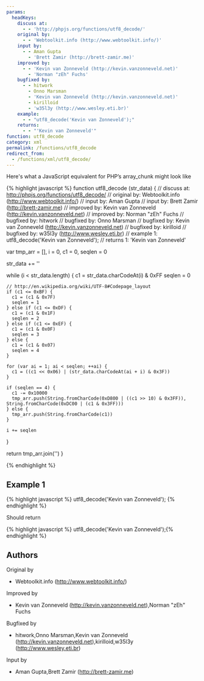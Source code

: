 ```yaml
---
params:
  headKeys:
    discuss at:
      - - 'http://phpjs.org/functions/utf8_decode/'
    original by:
      - - 'Webtoolkit.info (http://www.webtoolkit.info/)'
    input by:
      - - Aman Gupta
        - 'Brett Zamir (http://brett-zamir.me)'
    improved by:
      - - 'Kevin van Zonneveld (http://kevin.vanzonneveld.net)'
        - 'Norman "zEh" Fuchs'
    bugfixed by:
      - - hitwork
        - Onno Marsman
        - 'Kevin van Zonneveld (http://kevin.vanzonneveld.net)'
        - kirilloid
        - 'w35l3y (http://www.wesley.eti.br)'
    example:
      - - "utf8_decode('Kevin van Zonneveld');"
    returns:
      - - "'Kevin van Zonneveld'"
function: utf8_decode
category: xml
permalink: /functions/utf8_decode
redirect_from:
  - /functions/xml/utf8_decode/
---
```


<!-- WARNING! This file is auto generated by `npm run web:inject`, do not edit by hand -->

Here's what a JavaScript equivalent for PHP’s array_chunk might look like

{% highlight javascript %}
function utf8_decode (str_data) {
  //  discuss at: http://phpjs.org/functions/utf8_decode/
  // original by: Webtoolkit.info (http://www.webtoolkit.info/)
  //    input by: Aman Gupta
  //    input by: Brett Zamir (http://brett-zamir.me)
  // improved by: Kevin van Zonneveld (http://kevin.vanzonneveld.net)
  // improved by: Norman "zEh" Fuchs
  // bugfixed by: hitwork
  // bugfixed by: Onno Marsman
  // bugfixed by: Kevin van Zonneveld (http://kevin.vanzonneveld.net)
  // bugfixed by: kirilloid
  // bugfixed by: w35l3y (http://www.wesley.eti.br)
  //   example 1: utf8_decode('Kevin van Zonneveld');
  //   returns 1: 'Kevin van Zonneveld'

  var tmp_arr = [],
    i = 0,
    c1 = 0,
    seqlen = 0

  str_data += ''

  while (i < str_data.length) {
    c1 = str_data.charCodeAt(i) & 0xFF
    seqlen = 0

    // http://en.wikipedia.org/wiki/UTF-8#Codepage_layout
    if (c1 <= 0xBF) {
      c1 = (c1 & 0x7F)
      seqlen = 1
    } else if (c1 <= 0xDF) {
      c1 = (c1 & 0x1F)
      seqlen = 2
    } else if (c1 <= 0xEF) {
      c1 = (c1 & 0x0F)
      seqlen = 3
    } else {
      c1 = (c1 & 0x07)
      seqlen = 4
    }

    for (var ai = 1; ai < seqlen; ++ai) {
      c1 = ((c1 << 0x06) | (str_data.charCodeAt(ai + i) & 0x3F))
    }

    if (seqlen == 4) {
      c1 -= 0x10000
      tmp_arr.push(String.fromCharCode(0xD800 | ((c1 >> 10) & 0x3FF)), String.fromCharCode(0xDC00 | (c1 & 0x3FF)))
    } else {
      tmp_arr.push(String.fromCharCode(c1))
    }

    i += seqlen
  }

  return tmp_arr.join('')
}

{% endhighlight %}

## Example 1

{% highlight javascript %}
utf8_decode('Kevin van Zonneveld');
{% endhighlight %}

Should return

{% highlight javascript %}
utf8_decode('Kevin van Zonneveld');{% endhighlight %}


## Authors


Original by

- Webtoolkit.info (http://www.webtoolkit.info/)


Improved by

- Kevin van Zonneveld (http://kevin.vanzonneveld.net),Norman "zEh" Fuchs


Bugfixed by

- hitwork,Onno Marsman,Kevin van Zonneveld (http://kevin.vanzonneveld.net),kirilloid,w35l3y (http://www.wesley.eti.br)


Input by

- Aman Gupta,Brett Zamir (http://brett-zamir.me)

